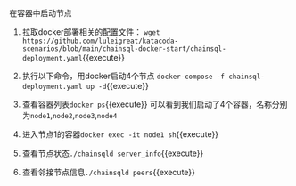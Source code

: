 在容器中启动节点

1. 拉取docker部署相关的配置文件：
`wget https://github.com/luleigreat/katacoda-scenarios/blob/main/chainsql-docker-start/chainsql-deployment.yaml`{{execute}}

2. 执行以下命令，用docker启动4个节点
`docker-compose -f chainsql-deployment.yaml up -d`{{execute}}

3. 查看容器列表`docker ps`{{execute}} 可以看到我们启动了4个容器，名称分别为`node1`,`node2`,`node3`,`node4`

4. 进入节点1的容器`docker exec -it node1 sh`{{execute}}

5. 查看节点状态`./chainsqld server_info`{{execute}}
 
6. 查看邻接节点信息`./chainsqld peers`{{execute}}